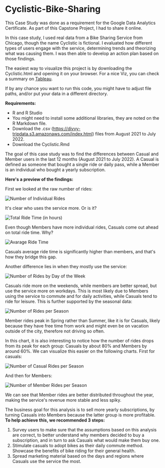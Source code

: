 # Cyclistic-Bike-Sharing
This Case Study was done as a requirement for the Google Data Analytics Certificate. As part of this Capstone Project, I had to share it online.

In this case study, I used real data from a Bike Sharing Service from Chicago, though the name Cyclistic is fictional. I evaluated how different types of users engage with the service, determining trends and theorizing what was causing them. I was then able to develop an action plan based on those findings.

The easiest way to visualize this project is by downloading the Cyclistic.html and opening it on your browser. For a nice Viz, you can check a summary on [Tableau](https://public.tableau.com/app/profile/lucas3082/viz/CyclisticBikeSharing_16628952942550/CyclisticStory).

If by any chance you want to run this code, you might have to adjust file paths, and/or put your data in a different directory.

**Requirements:**

* R and R Studio
* You might need to install some additional libraries, they are noted on the R Markdown file.
* Download the .csv (https://divvy-tripdata.s3.amazonaws.com/index.html) files from August 2021 to July 2022.
* Download the Cyclistic.Rmd

The goal of this case study was to find the differences between Casual and Member users in the last 12 months (August 2021 to July 2022). A Casual is defined as someone that bought a single ride or daily pass, while a Member is an individual who bought a yearly subscription.

**Here's a preview of the findings:**

First we looked at the raw number of rides:

![Number of Individual Rides](https://user-images.githubusercontent.com/16500908/189518623-22744e33-cae8-44c3-a996-8118b603e513.png)

It's clear who uses the service more. Or is it?

![Total Ride Time (in hours)](https://user-images.githubusercontent.com/16500908/189518657-b596d016-8ff5-44f4-9227-5fbc7ae33aa5.png)

Even though Members have more individual rides, Casuals come out ahead on total ride time. Why?

![Avarage Ride Time](https://user-images.githubusercontent.com/16500908/189518755-9660414a-a6d4-43f4-81c2-26c699dc77e9.png)

Casuals average ride time is significantly higher than members, and that's how they bridge this gap.

Another difference lies in when they mostly use the service:

![Number of Rides by Day of the Week](https://user-images.githubusercontent.com/16500908/189518787-7c1289a1-eb7d-48d2-822d-f47fddac980d.png)

Casuals ride more on the weekends, while members are better spread, but use the service more on workdays. This is most likely due to Members using the service to commute and for daily activities, while Casuals tend to ride for leisure. This is further supported by the seasonal data:

![Number of Rides per Season](https://user-images.githubusercontent.com/16500908/189518888-0142aadd-3ba6-4855-b54d-9ec84229ed00.png)

Member rides peak in Spring rather than Summer, like it is for Casuals, likely because they have free time from work and might even be on vacation outside of the city, therefore not driving so often.

In this chart, it is also interesting to notice how the number of rides drops from its peak for each group: Casuals by about 80% and Members by around 60%. We can visualize this easier on the following charts. First for casuals:

![Number of Casual Rides per Season](https://user-images.githubusercontent.com/16500908/189519108-49253089-6d31-45a8-a223-c4d74766b8f1.png)

And then for Members:

![Number of Member Rides per Season](https://user-images.githubusercontent.com/16500908/189519129-3298bb59-6ebc-4124-bef0-d0ba2b5618ae.png)

We can see that Member rides are better distributed throughout the year, making the service's revenue more stable and less spiky. 

The business goal for this analysis is to sell more yearly subscriptions, by turning Casuals into Members because the latter group is more profitable. **To help achieve this, we recommended 3 steps:**

1. Survey users to make sure that the assumptions based on this analysis are correct, to better understand why members decided to buy a subscription, and in turn to ask Casuals what would make them buy one.
2. Stimulate casuals to adopt bikes as their daily commute method. Showcase the benefits of bike riding for their general health.
3. Spread marketing material based on the days and regions where Casuals use the service the most.
